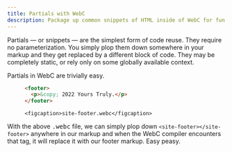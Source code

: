 ```yaml
---
title: Partials with WebC
description: Package up common snippets of HTML inside of WebC for fun and profit!
---
```


Partials — or snippets — are the simplest form of code reuse.
They require no parameterization.
You simply plop them down somewhere in your markup and they get replaced by a different block of code.
They may be completely static, or rely only on some globally available context.

Partials in WebC are trivially easy.

<figure>

```html
<footer>
  <p>&copy; 2022 Yours Truly.</p>
</footer>
```

	<figcaption>site-footer.webc</figcaption>
</figure>

With the above <samp>.webc</samp> file, we can simply plop down `<site-footer></site-footer>` anywhere in our markup and when the WebC compiler encounters that tag, it will replace it with our footer markup.
Easy peasy.
